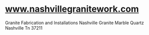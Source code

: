 # www.nashvillegranitework.com
Granite Fabrication and Installations 
Nashville Granite Marble Quartz 
Nashville Tn 37211
